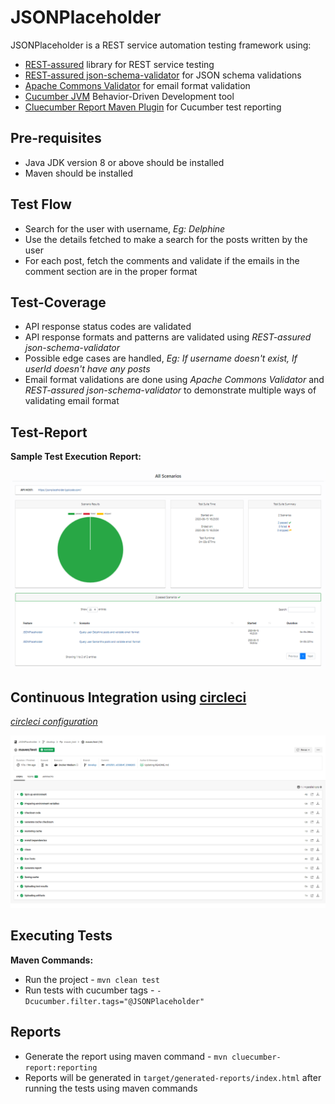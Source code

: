 # JSONPlaceholder

JSONPlaceholder is a REST service automation testing framework using:

- [REST-assured](http://rest-assured.io/) library for REST service testing
- [REST-assured json-schema-validator](https://javadoc.io/doc/io.rest-assured/json-schema-validator/latest/index.html) for JSON schema validations
- [Apache Commons Validator](https://commons.apache.org/proper/commons-validator/) for email format validation
- [Cucumber JVM](https://cucumber.io/) Behavior-Driven Development tool
- [Cluecumber Report Maven Plugin](https://github.com/trivago/cluecumber-report-plugin) for Cucumber test reporting

## Pre-requisites

- Java JDK version 8 or above should be installed
- Maven should be installed

## Test Flow

- Search for the user with username, *Eg: Delphine*
- Use the details fetched to make a search for the posts written by the user
- For each post, fetch the comments and validate if the emails in the comment section are in the proper format


## Test-Coverage

- API response status codes are validated
- API response formats and patterns are validated using *REST-assured json-schema-validator*
- Possible edge cases are handled, *Eg: If username doesn't exist, If userId doesn't have any posts*
- Email format validations are done using *Apache Commons Validator* and *REST-assured json-schema-validator* to demonstrate multiple ways of validating email format

## Test-Report

**Sample Test Execution Report:**

![Test report](/images/Report_Image.png)  

## Continuous Integration using [circleci](https://circleci.com/)

*[circleci configuration](/.circleci/config.yml)*

![circleci execution](/images/circleci_execution.png)  

## Executing Tests

**Maven Commands:**

- Run the project - `mvn clean test`
- Run tests with cucumber tags - `-Dcucumber.filter.tags="@JSONPlaceholder"`

## Reports

- Generate the report using maven command - `mvn cluecumber-report:reporting`
- Reports will be generated in `target/generated-reports/index.html` after running the tests using maven commands